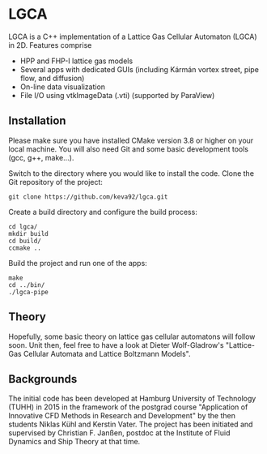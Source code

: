 # LGCA
LGCA is a C++ implementation of a Lattice Gas Cellular Automaton (LGCA) in 2D. Features comprise

* HPP and FHP-I lattice gas models
* Several apps with dedicated GUIs (including Kármán vortex street, pipe flow, and diffusion)
* On-line data visualization
* File I/O using vtkImageData (.vti) (supported by ParaView)


## Installation

Please make sure you have installed CMake version 3.8 or higher on your local machine. You will also need Git and some basic development tools (gcc, g++, make...).

Switch to the directory where you would like to install the code. Clone the Git repository of the project:
```
git clone https://github.com/keva92/lgca.git
```
Create a build directory and configure the build process:
```
cd lgca/
mkdir build
cd build/
ccmake ..
```
Build the project and run one of the apps:
```
make
cd ../bin/
./lgca-pipe
```

## Theory

Hopefully, some basic theory on lattice gas cellular automatons will follow soon. Unit then, feel free to have a look at Dieter Wolf-Gladrow's "Lattice-Gas Cellular Automata and Lattice Boltzmann Models".


## Backgrounds

The initial code has been developed at Hamburg University of Technology (TUHH) in 2015 in the framework of the postgrad course "Application of Innovative CFD Methods in Research and Development" by the then students Niklas Kühl and Kerstin Vater. The project has been initiated and supervised by Christian F. Janßen, postdoc at the Institute of Fluid Dynamics and Ship Theory at that time. 
